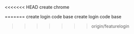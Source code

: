 <<<<<<< HEAD
create 
chrome

=======
create login code base 
create login code base
>>>>>>> origin/featurelogin
